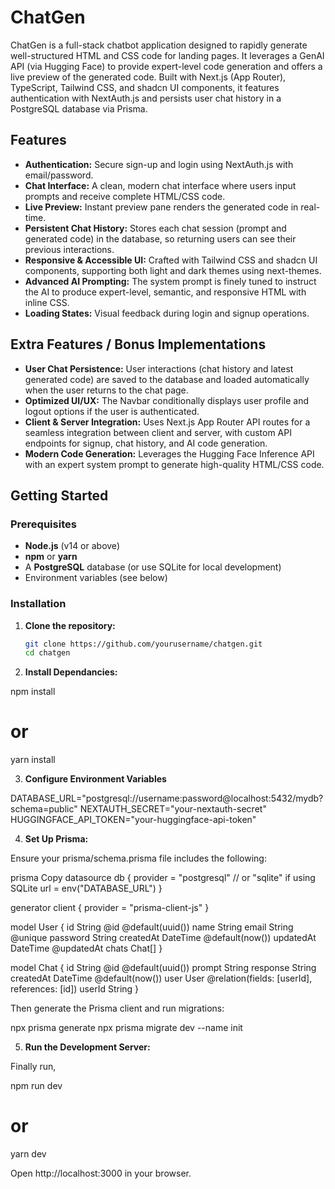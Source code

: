 # ChatGen

ChatGen is a full-stack chatbot application designed to rapidly generate well-structured HTML and CSS code for landing pages. It leverages a GenAI API (via Hugging Face) to provide expert-level code generation and offers a live preview of the generated code. Built with Next.js (App Router), TypeScript, Tailwind CSS, and shadcn UI components, it features authentication with NextAuth.js and persists user chat history in a PostgreSQL database via Prisma.

## Features

- **Authentication:** Secure sign-up and login using NextAuth.js with email/password.
- **Chat Interface:** A clean, modern chat interface where users input prompts and receive complete HTML/CSS code.
- **Live Preview:** Instant preview pane renders the generated code in real-time.
- **Persistent Chat History:** Stores each chat session (prompt and generated code) in the database, so returning users can see their previous interactions.
- **Responsive & Accessible UI:** Crafted with Tailwind CSS and shadcn UI components, supporting both light and dark themes using next-themes.
- **Advanced AI Prompting:** The system prompt is finely tuned to instruct the AI to produce expert-level, semantic, and responsive HTML with inline CSS.
- **Loading States:** Visual feedback during login and signup operations.

## Extra Features / Bonus Implementations

- **User Chat Persistence:** User interactions (chat history and latest generated code) are saved to the database and loaded automatically when the user returns to the chat page.
- **Optimized UI/UX:** The Navbar conditionally displays user profile and logout options if the user is authenticated.
- **Client & Server Integration:** Uses Next.js App Router API routes for a seamless integration between client and server, with custom API endpoints for signup, chat history, and AI code generation.
- **Modern Code Generation:** Leverages the Hugging Face Inference API with an expert system prompt to generate high-quality HTML/CSS code.

## Getting Started

### Prerequisites

- **Node.js** (v14 or above)
- **npm** or **yarn**
- A **PostgreSQL** database (or use SQLite for local development)
- Environment variables (see below)

### Installation

1. **Clone the repository:**

   ```bash
   git clone https://github.com/yourusername/chatgen.git
   cd chatgen

2. **Install Dependancies:**

npm install
# or
yarn install

3. **Configure Environment Variables**

DATABASE_URL="postgresql://username:password@localhost:5432/mydb?schema=public"
NEXTAUTH_SECRET="your-nextauth-secret"
HUGGINGFACE_API_TOKEN="your-huggingface-api-token"

4. **Set Up Prisma:**

Ensure your prisma/schema.prisma file includes the following:

prisma
Copy
datasource db {
  provider = "postgresql" // or "sqlite" if using SQLite
  url      = env("DATABASE_URL")
}

generator client {
  provider = "prisma-client-js"
}

model User {
  id         String   @id @default(uuid())
  name       String
  email      String   @unique
  password   String
  createdAt  DateTime @default(now())
  updatedAt  DateTime @updatedAt
  chats      Chat[]
}

model Chat {
  id        String   @id @default(uuid())
  prompt    String
  response  String
  createdAt DateTime @default(now())
  user      User     @relation(fields: [userId], references: [id])
  userId    String
}

Then generate the Prisma client and run migrations:


npx prisma generate
npx prisma migrate dev --name init

5. **Run the Development Server:**

Finally run, 

npm run dev
# or
yarn dev

Open http://localhost:3000 in your browser.